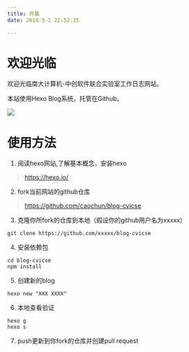 ```yaml
---
title: 开篇
date: 2018-5-1 22:52:35

---
```


# 欢迎光临

欢迎光临南大计算机-中创软件联合实验室工作日志网站。

本站使用Hexo Blog系统，托管在Github。

![](/images/github_hexo_blog.png)

# 使用方法

1. 阅读hexo网站,了解基本概念，安装hexo

> https://hexo.io/


2. fork当前网站的github仓库

> https://github.com/caochun/blog-cvicse


3. 克隆你所fork的仓库到本地（假设你的github用户名为xxxxx）

```
git clone https://github.com/xxxxx/blog-cvicse
```

4. 安装依赖包

```
cd blog-cvicse
npm install
```

5. 创建新的blog

```
hexo new "XXX XXXX"
```


6. 本地查看验证

```
hexo g
hexo s
```

7. push更新到你fork的仓库并创建pull request
